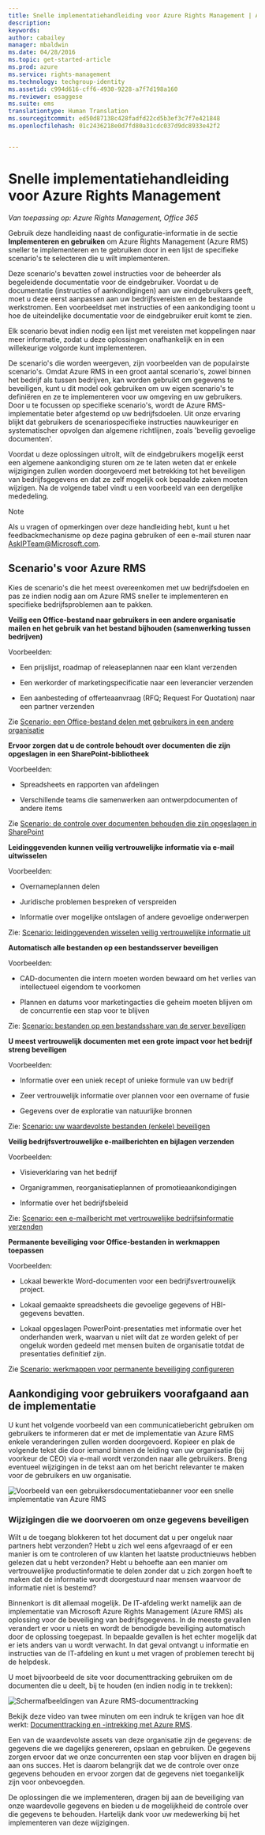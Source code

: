 ```yaml
---
title: Snelle implementatiehandleiding voor Azure Rights Management | Azure RMS
description: 
keywords: 
author: cabailey
manager: mbaldwin
ms.date: 04/28/2016
ms.topic: get-started-article
ms.prod: azure
ms.service: rights-management
ms.technology: techgroup-identity
ms.assetid: c994d616-cff6-4930-9228-a7f7d198a160
ms.reviewer: esaggese
ms.suite: ems
translationtype: Human Translation
ms.sourcegitcommit: ed50d87138c428fadfd22cd5b3ef3c7f7e421848
ms.openlocfilehash: 01c2436218e0d7fd80a31cdc037d9dc8933e42f2


---
```


# Snelle implementatiehandleiding voor Azure Rights Management

*Van toepassing op: Azure Rights Management, Office 365*

Gebruik deze handleiding naast de configuratie-informatie in de sectie **Implementeren en gebruiken** om Azure Rights Management (Azure RMS) sneller te implementeren en te gebruiken door in een lijst de specifieke scenario's te selecteren die u wilt implementeren.

Deze scenario's bevatten zowel instructies voor de beheerder als begeleidende documentatie voor de eindgebruiker. Voordat u de documentatie (instructies of aankondigingen) aan uw eindgebruikers geeft, moet u deze eerst aanpassen aan uw bedrijfsvereisten en de bestaande werkstromen. Een voorbeeldset met instructies of een aankondiging toont u hoe de uiteindelijke documentatie voor de eindgebruiker eruit komt te zien.

Elk scenario bevat indien nodig een lijst met vereisten met koppelingen naar meer informatie, zodat u deze oplossingen onafhankelijk en in een willekeurige volgorde kunt implementeren.

De scenario's die worden weergeven, zijn voorbeelden van de populairste scenario's. Omdat Azure RMS in een groot aantal scenario's, zowel binnen het bedrijf als tussen bedrijven, kan worden gebruikt om gegevens te beveiligen, kunt u dit model ook gebruiken om uw eigen scenario's te definiëren en ze te implementeren voor uw omgeving en uw gebruikers. Door u te focussen op specifieke scenario's, wordt de Azure RMS-implementatie beter afgestemd op uw bedrijfsdoelen. Uit onze ervaring blijkt dat gebruikers de scenariospecifieke instructies nauwkeuriger en systematischer opvolgen dan algemene richtlijnen, zoals 'beveilig gevoelige documenten'.

Voordat u deze oplossingen uitrolt, wilt de eindgebruikers mogelijk eerst een algemene aankondiging sturen om ze te laten weten dat er enkele wijzigingen zullen worden doorgevoerd met betrekking tot het beveiligen van bedrijfsgegevens en dat ze zelf mogelijk ook bepaalde zaken moeten wijzigen. Na de volgende tabel vindt u een voorbeeld van een dergelijke mededeling.

> [!NOTE]
> Als u vragen of opmerkingen over deze handleiding hebt, kunt u het feedbackmechanisme op deze pagina gebruiken of een e-mail sturen naar [AskIPTeam@Microsoft.com](mailto:%20askipteam@microsoft.com?subject=Rapid%20Deployment%20Guide%20feedback).

## Scenario's voor Azure RMS
Kies de scenario's die het meest overeenkomen met uw bedrijfsdoelen en pas ze indien nodig aan om Azure RMS sneller te implementeren en specifieke bedrijfsproblemen aan te pakken.



**Veilig een Office-bestand naar gebruikers in een andere organisatie mailen en het gebruik van het bestand bijhouden (samenwerking tussen bedrijven)**

Voorbeelden:

- Een prijslijst, roadmap of releaseplannen naar een klant verzenden

- Een werkorder of marketingspecificatie naar een leverancier verzenden

- Een aanbesteding of offerteaanvraag (RFQ; Request For Quotation) naar een partner verzenden

Zie [Scenario: een Office-bestand delen met gebruikers in een andere organisatie](scenario-share-office-file-externally.md)

**Ervoor zorgen dat u de controle behoudt over documenten die zijn opgeslagen in een SharePoint-bibliotheek**

Voorbeelden:

- Spreadsheets en rapporten van afdelingen

- Verschillende teams die samenwerken aan ontwerpdocumenten of andere items

Zie [Scenario: de controle over documenten behouden die zijn opgeslagen in SharePoint](scenario-sharepoint.md)

**Leidinggevenden kunnen veilig vertrouwelijke informatie via e-mail uitwisselen**

Voorbeelden:

- Overnameplannen delen

- Juridische problemen bespreken of verspreiden

- Informatie over mogelijke ontslagen of andere gevoelige onderwerpen

Zie: [Scenario: leidinggevenden wisselen veilig vertrouwelijke informatie uit](scenario-executives-email.md)

**Automatisch alle bestanden op een bestandsserver beveiligen**

Voorbeelden:

- CAD-documenten die intern moeten worden bewaard om het verlies van intellectueel eigendom te voorkomen

- Plannen en datums voor marketingacties die geheim moeten blijven om de concurrentie een stap voor te blijven

Zie: [Scenario: bestanden op een bestandsshare van de server beveiligen](scenario-fci.md)

**U meest vertrouwelijk documenten met een grote impact voor het bedrijf streng beveiligen**

Voorbeelden:

- Informatie over een uniek recept of unieke formule van uw bedrijf

- Zeer vertrouwelijk informatie over plannen voor een overname of fusie

- Gegevens over de exploratie van natuurlijke bronnen

Zie: [Scenario: uw waardevolste bestanden &#40;enkele&#41; beveiligen](scenario-secure-most-valuable-files.md)

**Veilig bedrijfsvertrouwelijke e-mailberichten en bijlagen verzenden**

Voorbeelden:

- Visieverklaring van het bedrijf

- Organigrammen, reorganisatieplannen of promotieaankondigingen

- Informatie over het bedrijfsbeleid

Zie: [Scenario: een e-mailbericht met vertrouwelijke bedrijfsinformatie verzenden](scenario-company-confidential-email.md)

**Permanente beveiliging voor Office-bestanden in werkmappen toepassen**

Voorbeelden:

- Lokaal bewerkte Word-documenten voor een bedrijfsvertrouwelijk project.

- Lokaal gemaakte spreadsheets die gevoelige gegevens of HBI-gegevens bevatten.

- Lokaal opgeslagen PowerPoint-presentaties met informatie over het onderhanden werk, waarvan u niet wilt dat ze worden gelekt of per ongeluk worden gedeeld met mensen buiten de organisatie totdat de presentaties definitief zijn.

Zie [Scenario: werkmappen voor permanente beveiliging configureren](scenario-work-folders.md)




## Aankondiging voor gebruikers voorafgaand aan de implementatie
U kunt het volgende voorbeeld van een communicatiebericht gebruiken om gebruikers te informeren dat er met de implementatie van Azure RMS enkele veranderingen zullen worden doorgevoerd. Kopieer en plak de volgende tekst die door iemand binnen de leiding van uw organisatie (bij voorkeur de CEO) via e-mail wordt verzonden naar alle gebruikers. Breng eventueel wijzigingen in de tekst aan om het bericht relevanter te maken voor de gebruikers en uw organisatie.

![Voorbeeld van een gebruikersdocumentatiebanner voor een snelle implementatie van Azure RMS](../media/AzRMS_ExampleBanner.png)

### Wijzigingen die we doorvoeren om onze gegevens beveiligen
Wilt u de toegang blokkeren tot het document dat u per ongeluk naar partners hebt verzonden? Hebt u zich wel eens afgevraagd of er een manier is om te controleren of uw klanten het laatste productnieuws hebben gelezen dat u hebt verzonden? Hebt u behoefte aan een manier om vertrouwelijke productinformatie te delen zonder dat u zich zorgen hoeft te maken dat de informatie wordt doorgestuurd naar mensen waarvoor de informatie niet is bestemd?

Binnenkort is dit allemaal mogelijk. De IT-afdeling werkt namelijk aan de implementatie van Microsoft Azure Rights Management (Azure RMS) als oplossing voor de beveiliging van bedrijfsgegevens. In de meeste gevallen verandert er voor u niets en wordt de benodigde beveiliging automatisch door de oplossing toegepast. In bepaalde gevallen is het echter mogelijk dat er iets anders van u wordt verwacht. In dat geval ontvangt u informatie en instructies van de IT-afdeling en kunt u met vragen of problemen terecht bij de helpdesk.

U moet bijvoorbeeld de site voor documenttracking gebruiken om de documenten die u deelt, bij te houden (en indien nodig in te trekken):

![Schermafbeeldingen van Azure RMS-documenttracking](../media/AzRMS_Tutorial_5_Screenshots.png)

Bekijk deze video van twee minuten om een indruk te krijgen van hoe dit werkt: [Documenttracking en -intrekking met Azure RMS](https://channel9.msdn.com/Series/Information-Protection/Azure-RMS-Document-Tracking-and-Revocation).

Een van de waardevolste assets van deze organisatie zijn de gegevens: de gegevens die we dagelijks genereren, opslaan en gebruiken. De gegevens zorgen ervoor dat we onze concurrenten een stap voor blijven en dragen bij aan ons succes. Het is daarom belangrijk dat we de controle over onze gegevens behouden en ervoor zorgen dat de gegevens niet toegankelijk zijn voor onbevoegden.

De oplossingen die we implementeren, dragen bij aan de beveiliging van onze waardevolle gegevens en bieden u de mogelijkheid de controle over die gegevens te behouden. Hartelijk dank voor uw medewerking bij het implementeren van deze wijzigingen.




<!--HONumber=Jul16_HO3-->


